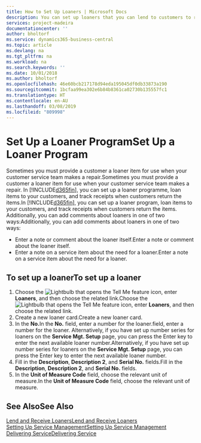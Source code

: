```yaml
---
title: How to Set Up Loaners | Microsoft Docs
description: You can set up loaners that you can lend to customers to replace service items while they are in service.
services: project-madeira
documentationcenter: ''
author: bholtorf
ms.service: dynamics365-business-central
ms.topic: article
ms.devlang: na
ms.tgt_pltfrm: na
ms.workload: na
ms.search.keywords: ''
ms.date: 10/01/2018
ms.author: bholtorf
ms.openlocfilehash: 46e60bcb217178d94eda195045df0db33873a190
ms.sourcegitcommit: 1bcfaa99ea302e6b84b8361ca02730b135557fc1
ms.translationtype: HT
ms.contentlocale: en-AU
ms.lasthandoff: 03/08/2019
ms.locfileid: "809998"
---
```

# <a name="set-up-a-loaner-program"></a><span data-ttu-id="d0349-103">Set Up a Loaner Program</span><span class="sxs-lookup"><span data-stu-id="d0349-103">Set Up a Loaner Program</span></span>
<span data-ttu-id="d0349-104">Sometimes you must provide a customer a loaner item for use when your customer service team makes a repair.</span><span class="sxs-lookup"><span data-stu-id="d0349-104">Sometimes you must provide a customer a loaner item for use when your customer service team makes a repair.</span></span> <span data-ttu-id="d0349-105">In [!INCLUDE[d365fin](includes/d365fin_md.md)], you can set up a loaner programme, loan items to your customers, and track receipts when customers return the items.</span><span class="sxs-lookup"><span data-stu-id="d0349-105">In [!INCLUDE[d365fin](includes/d365fin_md.md)], you can set up a loaner program, loan items to your customers, and track receipts when customers return the items.</span></span> <span data-ttu-id="d0349-106">Additionally, you can add comments about loaners in one of two ways:</span><span class="sxs-lookup"><span data-stu-id="d0349-106">Additionally, you can add comments about loaners in one of two ways:</span></span>  
  
* <span data-ttu-id="d0349-107">Enter a note or comment about the loaner itself.</span><span class="sxs-lookup"><span data-stu-id="d0349-107">Enter a note or comment about the loaner itself.</span></span>  
* <span data-ttu-id="d0349-108">Enter a note on a service item about the need for a loaner.</span><span class="sxs-lookup"><span data-stu-id="d0349-108">Enter a note on a service item about the need for a loaner.</span></span>  

## <a name="to-set-up-a-loaner"></a><span data-ttu-id="d0349-109">To set up a loaner</span><span class="sxs-lookup"><span data-stu-id="d0349-109">To set up a loaner</span></span>  
1. <span data-ttu-id="d0349-110">Choose the ![Lightbulb that opens the Tell Me feature](media/ui-search/search_small.png "Tell me what you want to do") icon, enter **Loaners**, and then choose the related link.</span><span class="sxs-lookup"><span data-stu-id="d0349-110">Choose the ![Lightbulb that opens the Tell Me feature](media/ui-search/search_small.png "Tell me what you want to do") icon, enter **Loaners**, and then choose the related link.</span></span>  
2. <span data-ttu-id="d0349-111">Create a new loaner card.</span><span class="sxs-lookup"><span data-stu-id="d0349-111">Create a new loaner card.</span></span> 
3. <span data-ttu-id="d0349-112">In the **No.**</span><span class="sxs-lookup"><span data-stu-id="d0349-112">In the **No.**</span></span> <span data-ttu-id="d0349-113">field, enter a number for the loaner.</span><span class="sxs-lookup"><span data-stu-id="d0349-113">field, enter a number for the loaner.</span></span> <span data-ttu-id="d0349-114">Alternatively, if you have set up number series for loaners on the **Service Mgt. Setup** page, you can press the Enter key to enter the next available loaner number.</span><span class="sxs-lookup"><span data-stu-id="d0349-114">Alternatively, if you have set up number series for loaners on the **Service Mgt. Setup** page, you can press the Enter key to enter the next available loaner number.</span></span>  
4. <span data-ttu-id="d0349-115">Fill in the **Description**, **Description 2**, and **Serial No.** fields.</span><span class="sxs-lookup"><span data-stu-id="d0349-115">Fill in the **Description**, **Description 2**, and **Serial No.** fields.</span></span>  
5. <span data-ttu-id="d0349-116">In the **Unit of Measure Code** field, choose the relevant unit of measure.</span><span class="sxs-lookup"><span data-stu-id="d0349-116">In the **Unit of Measure Code** field, choose the relevant unit of measure.</span></span>  
  
## <a name="see-also"></a><span data-ttu-id="d0349-117">See Also</span><span class="sxs-lookup"><span data-stu-id="d0349-117">See Also</span></span>
[<span data-ttu-id="d0349-118">Lend and Receive Loaners</span><span class="sxs-lookup"><span data-stu-id="d0349-118">Lend and Receive Loaners</span></span>](service-how-to-lend-receive-loaners.md)  
[<span data-ttu-id="d0349-119">Setting Up Service Management</span><span class="sxs-lookup"><span data-stu-id="d0349-119">Setting Up Service Management</span></span>](service-setup-service.md)  
[<span data-ttu-id="d0349-120">Delivering Service</span><span class="sxs-lookup"><span data-stu-id="d0349-120">Delivering Service</span></span>](service-deliver-service.md)  

